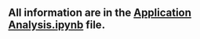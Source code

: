 ## All information are in the [Application Analysis.ipynb](https://github.com/Dajnowicz/ApplicationAnalysis/blob/master/Application%20Analysis.ipynb) file.
